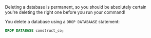 Deleting a database is permanent, so you should be absolutely certain you're deleting the right one before you run your command!

You delete a database using a `DROP DATABAASE` statement:

```sql
DROP DATABASE construct_co;
```
